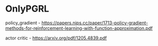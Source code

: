 # OnlyPGRL

policy_gradient - https://papers.nips.cc/paper/1713-policy-gradient-methods-for-reinforcement-learning-with-function-approximation.pdf

actor critic - https://arxiv.org/pdf/1205.4839.pdf
